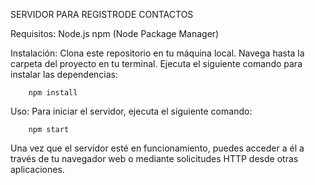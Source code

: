 SERVIDOR PARA REGISTRODE CONTACTOS

Requisitos:
    Node.js
    npm (Node Package Manager)

Instalación:
    Clona este repositorio en tu máquina local.
    Navega hasta la carpeta del proyecto en tu terminal.
    Ejecuta el siguiente comando para instalar las dependencias:

        npm install

Uso:
    Para iniciar el servidor, ejecuta el siguiente comando:

        npm start

Una vez que el servidor esté en funcionamiento, puedes acceder a él a través de tu navegador web o mediante solicitudes HTTP desde otras aplicaciones.